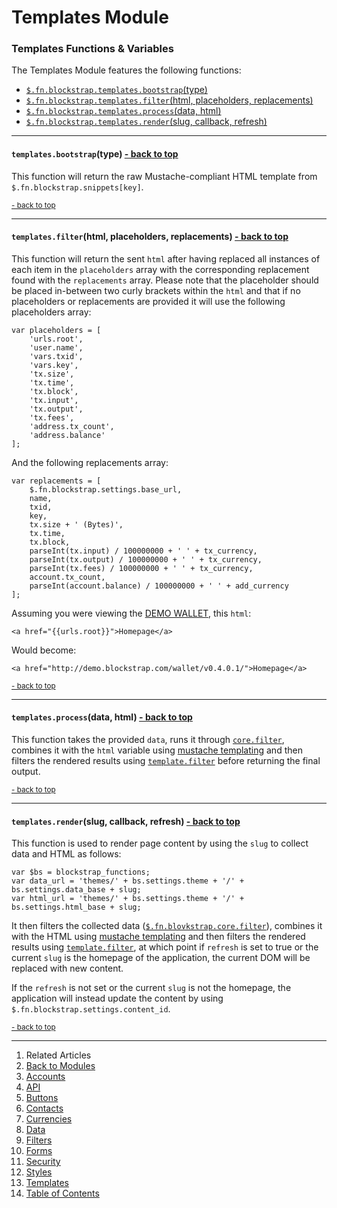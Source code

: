 Templates Module <a name="docs_home"></a>
=========================================

### Templates Functions & Variables

The Templates Module features the following functions:

* [`$.fn.blockstrap.templates.bootstrap`(type)](#templates_bootstrap)
* [`$.fn.blockstrap.templates.filter`(html, placeholders, replacements)](#templates_filter)
* [`$.fn.blockstrap.templates.process`(data, html)](#templates_process)
* [`$.fn.blockstrap.templates.render`(slug, callback, refresh)](#templates_render)

--------------------------------------------------------------------------------

#### `templates.bootstrap`(type) <a name="templates_bootstrap" class="pull-right" href="#docs_home"><i class="glyphicon glyphicon-upload"></i>- back to top</a>

This function will return the raw Mustache-compliant HTML template from `$.fn.blockstrap.snippets[key]`.

<a href="#docs_home"><small>- back to top</small></a>

--------------------------------------------------------------------------------

#### `templates.filter`(html, placeholders, replacements) <a name="templates_filter" class="pull-right" href="#docs_home"><i class="glyphicon glyphicon-upload"></i>- back to top</a>

This function will return the sent `html` after having replaced all instances of each item in the `placeholders` array with the corresponding replacement found with the `replacements` array. Please note that the placeholder should be placed in-between two curly brackets within the `html` and that if no placeholders or replacements are provided it will use the following placeholders array:

<!--pre-javascript-->
```
var placeholders = [
    'urls.root', 
    'user.name',
    'vars.txid',
    'vars.key',
    'tx.size',
    'tx.time',
    'tx.block',
    'tx.input',
    'tx.output',
    'tx.fees',
    'address.tx_count',
    'address.balance'
];
```

And the following replacements array:

<!--pre-javascript-->
```
var replacements = [
    $.fn.blockstrap.settings.base_url,
    name,
    txid,
    key,
    tx.size + ' (Bytes)',
    tx.time,
    tx.block,
    parseInt(tx.input) / 100000000 + ' ' + tx_currency,
    parseInt(tx.output) / 100000000 + ' ' + tx_currency,
    parseInt(tx.fees) / 100000000 + ' ' + tx_currency,
    account.tx_count,
    parseInt(account.balance) / 100000000 + ' ' + add_currency
];
```

Assuming you were viewing the [DEMO WALLET](http://demo.blockstrap.com/wallet/v0.4.0.1/), this `html`:

<!--pre-html-->
```
<a href="{{urls.root}}">Homepage</a>
```

Would become:

<!--pre-html-->
```
<a href="http://demo.blockstrap.com/wallet/v0.4.0.1/">Homepage</a>
```

<a href="#docs_home"><small>- back to top</small></a>

--------------------------------------------------------------------------------

#### `templates.process`(data, html) <a name="templates_process" class="pull-right" href="#docs_home"><i class="glyphicon glyphicon-upload"></i>- back to top</a>

This function takes the provided `data`, runs it through [`core.filter`](../../core/core-functions/#bs_filter), combines it with the `html` variable using [mustache templating](../../assets/mustache/) and then filters the rendered results using [`template.filter`](#templates_filter) before returning the final output.

<a href="#docs_home"><small>- back to top</small></a>

--------------------------------------------------------------------------------

#### `templates.render`(slug, callback, refresh) <a name="templates_render" class="pull-right" href="#docs_home"><i class="glyphicon glyphicon-upload"></i>- back to top</a>

This function is used to render page content by using the `slug` to collect data and HTML as follows:

<!--pre-javascript-->
```
var $bs = blockstrap_functions;
var data_url = 'themes/' + bs.settings.theme + '/' + bs.settings.data_base + slug;
var html_url = 'themes/' + bs.settings.theme + '/' + bs.settings.html_base + slug;
```

It then filters the collected data ([`$.fn.blovkstrap.core.filter`](../../core/core-functions/#bs_filter)), combines it with the HTML using [mustache templating](../../assets/mustache/) and then filters the rendered results using [`template.filter`](#templates_filter), at which point if `refresh` is set to true or the current `slug` is the homepage of the application, the current DOM will be replaced with new content.

If the `refresh` is not set or the current `slug` is not the homepage, the application will instead update the content by using `$.fn.blockstrap.settings.content_id`.

<a href="#docs_home"><small>- back to top</small></a>

---

1. Related Articles
2. [Back to Modules](../../modules/)
3. [Accounts](../accounts/)
4. [API](../api/)
5. [Buttons](../buttons/)
6. [Contacts](../contacts/)
7. [Currencies](../currencies/)
8. [Data](../data/)
9. [Filters](../filters/)
10. [Forms](../forms/)
11. [Security](../security/)
12. [Styles](../styles/)
13. [Templates](../templates/)
14. [Table of Contents](../../../)
